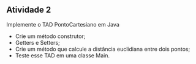 ## Atividade 2

Implemente o TAD PontoCartesiano em Java

- Crie um método construtor;
- Getters e Setters;
- Crie um método que calcule a distância euclidiana entre dois pontos;
- Teste esse TAD em uma classe Main.